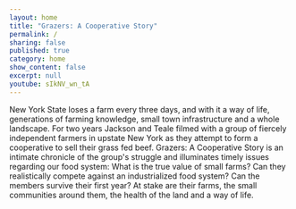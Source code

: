 ```yaml
---
layout: home
title: "Grazers: A Cooperative Story"
permalink: /
sharing: false
published: true
category: home
show_content: false
excerpt: null
youtube: sIkNV_wn_tA
---
```


New York State loses a farm every three days, and with it a way of life, generations of farming knowledge, small town infrastructure and a whole landscape. For two years Jackson and Teale filmed with a group of fiercely independent farmers in upstate New York as they attempt to form a cooperative to sell their grass fed beef. Grazers: A Cooperative Story is an intimate chronicle of the group's struggle and illuminates timely issues regarding our food system: What is the true value of small farms? Can they realistically compete against an industrialized food system? Can the members survive their first year? At stake are their farms, the small communities around them, the health of the land and a way of life.